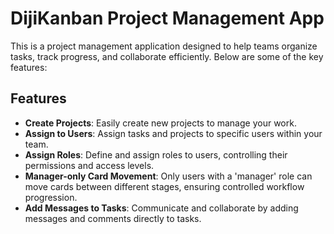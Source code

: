 # DijiKanban Project Management App

This is a project management application designed to help teams organize tasks, track progress, and collaborate efficiently. Below are some of the key features:

## Features

-   **Create Projects**: Easily create new projects to manage your work.
-   **Assign to Users**: Assign tasks and projects to specific users within your team.
-   **Assign Roles**: Define and assign roles to users, controlling their permissions and access levels.
-   **Manager-only Card Movement**: Only users with a 'manager' role can move cards between different stages, ensuring controlled workflow progression.
-   **Add Messages to Tasks**: Communicate and collaborate by adding messages and comments directly to tasks.
